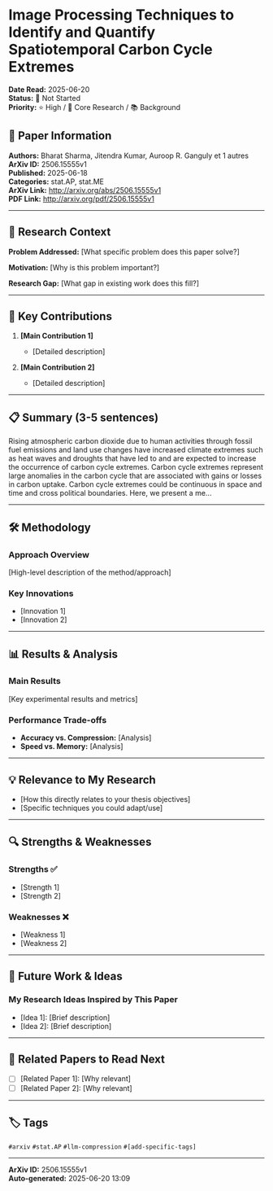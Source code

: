 # Image Processing Techniques to Identify and Quantify Spatiotemporal Carbon Cycle Extremes

**Date Read:** 2025-06-20  
**Status:** 🔴 Not Started  
**Priority:** ⭐ High / 🎯 Core Research / 📚 Background  

## 📄 Paper Information

**Authors:** Bharat Sharma, Jitendra Kumar, Auroop R. Ganguly et 1 autres  
**ArXiv ID:** 2506.15555v1  
**Published:** 2025-06-18  
**Categories:** stat.AP, stat.ME  
**ArXiv Link:** http://arxiv.org/abs/2506.15555v1  
**PDF Link:** http://arxiv.org/pdf/2506.15555v1  

---

## 🎯 Research Context

**Problem Addressed:** [What specific problem does this paper solve?]

**Motivation:** [Why is this problem important?]

**Research Gap:** [What gap in existing work does this fill?]

---

## 🔑 Key Contributions

1. **[Main Contribution 1]**
   - [Detailed description]

2. **[Main Contribution 2]**
   - [Detailed description]

---

## 📋 Summary (3-5 sentences)

Rising atmospheric carbon dioxide due to human activities through fossil fuel
emissions and land use changes have increased climate extremes such as heat
waves and droughts that have led to and are expected to increase the occurrence
of carbon cycle extremes. Carbon cycle extremes represent large anomalies in
the carbon cycle that are associated with gains or losses in carbon uptake.
Carbon cycle extremes could be continuous in space and time and cross political
boundaries. Here, we present a me...

---

## 🛠️ Methodology

### Approach Overview
[High-level description of the method/approach]

### Key Innovations
- [Innovation 1]
- [Innovation 2]

---

## 📊 Results & Analysis

### Main Results
[Key experimental results and metrics]

### Performance Trade-offs
- **Accuracy vs. Compression:** [Analysis]
- **Speed vs. Memory:** [Analysis]

---

## 💡 Relevance to My Research

- [How this directly relates to your thesis objectives]
- [Specific techniques you could adapt/use]

---

## 🔍 Strengths & Weaknesses

### Strengths ✅
- [Strength 1]
- [Strength 2]

### Weaknesses ❌
- [Weakness 1]
- [Weakness 2]

---

## 🚀 Future Work & Ideas

### My Research Ideas Inspired by This Paper
- [Idea 1]: [Brief description]
- [Idea 2]: [Brief description]

---

## 🔗 Related Papers to Read Next

- [ ] [Related Paper 1]: [Why relevant]
- [ ] [Related Paper 2]: [Why relevant]

---

## 🏷️ Tags

`#arxiv` `#stat.AP` `#llm-compression` `#[add-specific-tags]`

---

**ArXiv ID:** 2506.15555v1  
**Auto-generated:** 2025-06-20 13:09
